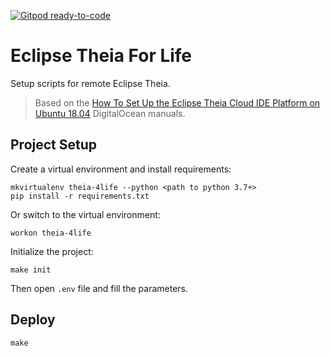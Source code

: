 [![Gitpod ready-to-code](https://img.shields.io/badge/Gitpod-ready--to--code-blue?logo=gitpod)](https://gitpod.io/#https://github.com/Sitin/theia-4life)

Eclipse Theia For Life
======================

Setup scripts for remote Eclipse Theia.

> Based on the [How To Set Up the Eclipse Theia Cloud IDE Platform on Ubuntu 18.04](https://www.digitalocean.com/community/tutorials/how-to-set-up-the-eclipse-theia-cloud-ide-platform-on-ubuntu-18-04) 
> DigitalOcean manuals.

Project Setup
-------------

Create a virtual environment and install requirements:

```shell script
mkvirtualenv theia-4life --python <path to python 3.7+>
pip install -r requirements.txt
```

Or switch to the virtual environment:

```shell script
workon theia-4life
```

Initialize the project:

```shell script
make init
```

Then open `.env` file and fill the parameters.

Deploy
------

```shell script
make
```

